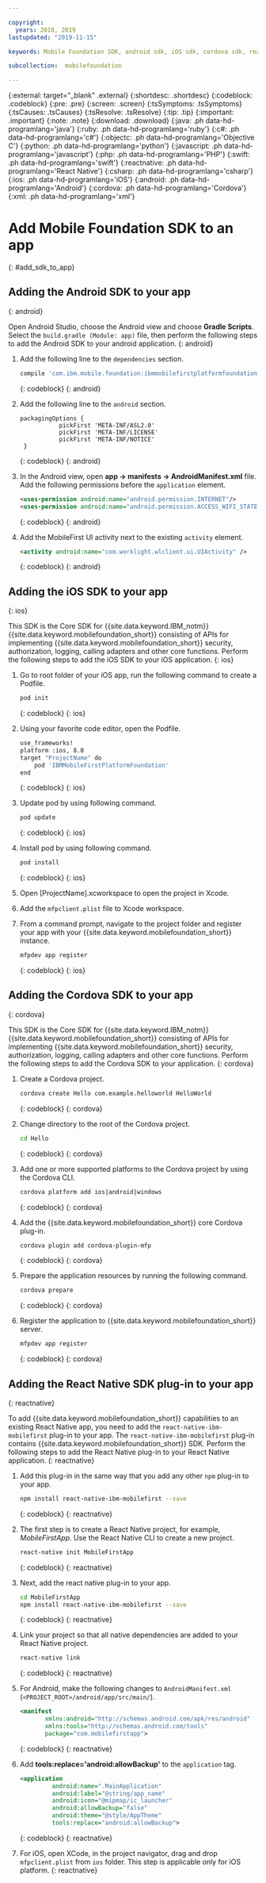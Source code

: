 ```yaml
---

copyright:
  years: 2018, 2019
lastupdated: "2019-11-15"

keywords: Mobile Foundation SDK, android sdk, iOS sdk, cordova sdk, react native sdk, adding sdks to app

subcollection:  mobilefoundation

---
```


{:external: target="_blank" .external}
{:shortdesc: .shortdesc}
{:codeblock: .codeblock}
{:pre: .pre}
{:screen: .screen}
{:tsSymptoms: .tsSymptoms}
{:tsCauses: .tsCauses}
{:tsResolve: .tsResolve}
{:tip: .tip}
{:important: .important}
{:note: .note}
{:download: .download}
{:java: .ph data-hd-programlang='java'}
{:ruby: .ph data-hd-programlang='ruby'}
{:c#: .ph data-hd-programlang='c#'}
{:objectc: .ph data-hd-programlang='Objective C'}
{:python: .ph data-hd-programlang='python'}
{:javascript: .ph data-hd-programlang='javascript'}
{:php: .ph data-hd-programlang='PHP'}
{:swift: .ph data-hd-programlang='swift'}
{:reactnative: .ph data-hd-programlang='React Native'}
{:csharp: .ph data-hd-programlang='csharp'}
{:ios: .ph data-hd-programlang='iOS'}
{:android: .ph data-hd-programlang='Android'}
{:cordova: .ph data-hd-programlang='Cordova'}
{:xml: .ph data-hd-programlang='xml'}

#	Add Mobile Foundation SDK to an app
{: #add_sdk_to_app}

## Adding the Android SDK to your app
{: android}

Open Android Studio, choose the Android view and choose **Gradle Scripts**. Select the `build.gradle (Module: app)` file, then perform the following steps to add the Android SDK to your android application.
{: android}

1. Add the following line to the `dependencies` section.

   ```bash
   compile 'com.ibm.mobile.foundation:ibmmobilefirstplatformfoundation:8.0.+'
   ```
   {: codeblock}
   {: android}

1. Add the following line to the `android` section.

   ```
   packagingOptions {
              pickFirst 'META-INF/ASL2.0'
              pickFirst 'META-INF/LICENSE'
              pickFirst 'META-INF/NOTICE'
    }
   ```
   {: codeblock}
   {: android}

1. In the Android view, open **app → manifests → AndroidManifest.xml** file. Add the following permissions before the `application` element.

   ```xml
   <uses-permission android:name="android.permission.INTERNET"/>
   <uses-permission android:name="android.permission.ACCESS_WIFI_STATE"/>
   ```
   {: codeblock}
   {: android}

1. Add the MobileFirst UI activity next to the existing `activity` element.

   ```xml
   <activity android:name="com.worklight.wlclient.ui.UIActivity" />
   ```
   {: codeblock}
   {: android}

## Adding the iOS SDK to your app
{: ios}

This SDK is the Core SDK for {{site.data.keyword.IBM_notm}} {{site.data.keyword.mobilefoundation_short}} consisting of APIs for implementing {{site.data.keyword.mobilefoundation_short}} security, authorization, logging, calling adapters and other core functions. Perform the following steps to add the iOS SDK to your iOS application.
{: ios}

1. Go to root folder of your iOS app, run the following command to create a Podfile.

   ```bash
   pod init
   ```
   {: codeblock}
   {: ios}

1. Using your favorite code editor, open the Podfile.

   ```bash
   use_frameworks!
   platform :ios, 8.0
   target "ProjectName" do
       pod 'IBMMobileFirstPlatformFoundation'
   end
   ```
   {: codeblock}
   {: ios}

1. Update pod by using following command.

   ```bash
   pod update
   ```
   {: codeblock}
   {: ios}

1. Install pod by using following command.

   ```bash
   pod install
   ```
   {: codeblock}
   {: ios}

1. Open [ProjectName].xcworkspace to open the project in Xcode.
1. Add the `mfpclient.plist` file to Xcode workspace.
1. From a command prompt, navigate to the project folder and register your app with your {{site.data.keyword.mobilefoundation_short}} instance.

   ```bash
   mfpdev app register
   ```
   {: codeblock}
   {: ios}

## Adding the Cordova SDK to your app
{: cordova}

This SDK is the Core SDK for {{site.data.keyword.IBM_notm}} {{site.data.keyword.mobilefoundation_short}} consisting of APIs for implementing {{site.data.keyword.mobilefoundation_short}} security, authorization, logging, calling adapters and other core functions. Perform the following steps to add the Cordova SDK to your application.
{: cordova}

1. Create a Cordova project.

   ```bash
   cordova create Hello com.example.helloworld HelloWorld
   ```
   {: codeblock}
   {: cordova}

1. Change directory to the root of the Cordova project.
   ```bash
   cd Hello
   ```
   {: codeblock}
   {: cordova}

1. Add one or more supported platforms to the Cordova project by using the Cordova CLI.

   ```bash
   cordova platform add ios|android|windows
   ```
   {: codeblock}
   {: cordova}

1. Add the {{site.data.keyword.mobilefoundation_short}} core Cordova plug-in.

   ```bash
   cordova plugin add cordova-plugin-mfp
   ```
   {: codeblock}
   {: cordova}

1. Prepare the application resources by running the following command.

   ```bash
   cordova prepare
   ```
   {: codeblock}
   {: cordova}

1. Register the application to {{site.data.keyword.mobilefoundation_short}} server.

   ```bash
   mfpdev app register
   ```
   {: codeblock}
   {: cordova}

## Adding the React Native SDK plug-in to your app
{: reactnative}

To add {{site.data.keyword.mobilefoundation_short}} capabilities to an existing React Native app, you need to add the `react-native-ibm-mobilefirst` plug-in to your app. The `react-native-ibm-mobilefirst` plug-in contains {{site.data.keyword.mobilefoundation_short}} SDK. Perform the following steps to add the React Native plug-in to your React Native application.
{: reactnative}

1. Add this plug-in in the same way that you add any other `npm` plug-in to your app.

   ```bash
   npm install react-native-ibm-mobilefirst --save
   ```
   {: codeblock}
   {: reactnative}

1. The first step is to create a React Native project, for example, *MobileFirstApp*. Use the React Native CLI to create a new project.

   ```bash
   react-native init MobileFirstApp
   ```
   {: codeblock}
   {: reactnative}

1. Next, add the react native plug-in to your app.

   ```bash
   cd MobileFirstApp
   npm install react-native-ibm-mobilefirst --save
   ```
   {: codeblock}
   {: reactnative}

1. Link your project so that all native dependencies are added to your React Native project.

   ```bash
   react-native link
   ```
   {: codeblock}
   {: reactnative}

1. For Android, make the following changes to `AndroidManifest.xml` (`<PROJECT_ROOT>/android/app/src/main/`).

   ```xml
   <manifest
          xmlns:android="http://schemas.android.com/apk/res/android"
          xmlns:tools="http://schemas.android.com/tools"
          package="com.mobilefirstapp">
   ```
   {: codeblock}
   {: reactnative}

1. Add **tools:replace='android:allowBackup'** to the `application` tag.

   ```xml
   <application
            android:name=".MainApplication"
            android:label="@string/app_name"
            android:icon="@mipmap/ic_launcher"
            android:allowBackup="false"
            android:theme="@style/AppTheme"
            tools:replace="android:allowBackup">
   ```
   {: codeblock}
   {: reactnative}

1. For iOS, open XCode, in the project navigator, drag and drop `mfpclient.plist` from `ios` folder. This step is applicable only for iOS platform.
{: reactnative}
